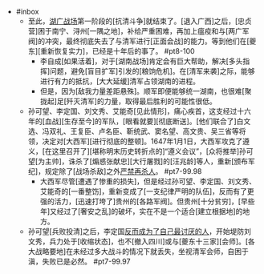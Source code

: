 - #inbox
    - 至此，[湖广战场](https://www.zhihu.com/question/453973898/answer/1838513979)第一阶段的[抗清斗争]就结束了。[退入广西]之后，[忠贞营]困于南宁、浔州[一隅之地]，补给严重困难，再加上瘟疫和与[两广军阀]的冲突，最终彻底失去了与清军进行[正面会战]的能力。等到他们在[夔东][重新恢复实力]，已经是十年后的事了。 #pt8-100
        - 李自成[如果活着]，对于[湖南战场]肯定会有巨大帮助，解决[多头指挥]问题，避免[盲目扩军]引发的[粮饷危机]。在[清军来袭]之际，能够进行有力的抵抗，[大大延缓]清军占领湖南的进程。
        - 但是，因为[敌我力量差距悬殊]。顺军即便能够统一湖南，也很难[聚拢起]足[歼灭清军]的力量，取得最后胜利的可能性很低。
    - 孙可望、李定国、刘文秀、艾能奇[见此情形]，痛心疾首，这支经过十六年的[血战][生存至今]的军队，[眼看就要][彻底断送]。[他们联合了]白文选、冯双礼、王复臣、卢名臣、靳统武、窦名望、高文贵、吴三省等将领，决定对[大西军][进行彻底的整顿]。1647年1月1日，大西军攻克了遵义，[在这里召开了][堪称明末历史转折点的]“遵义会议”，[众将推举]孙可望[为主帅]，诛杀了[煽惑张献忠][大行屠戮]的[汪兆龄]等人，重新[颁布军纪]，规定除了[战场杀敌]之外[严禁再杀人](https://www.zhihu.com/question/63646834/answer/906468026)。 #pt7-99.98
        - 大西军尽管[遭遇了惨重的损失]，但是经过孙可望、李定国、刘文秀、艾能奇的[一番整饬]，重新变成了[一支纪律严明的队伍]，反而有了更强的活力，[迅速打垮了]贵州的[各路军阀]。但贵州[十分贫穷]，[早些年]又经过了[奢安之乱]的破坏，实在不是一个适合[建立根据地]的地方。
    - 孙可望[兵败投清]之后，李定国[反而成为了自己最讨厌的人](https://www.zhihu.com/question/30489519/answer/1878777848)，开始堤防刘文秀，兵力处于[收缩状态]，也不[撤入四川]或与[夔东十三家][会师]。[各大战略要地]在未经过多大战斗的情况下就丢失，坐视清军会师，自困于滇，失败已是必然。 #pt7-99.97
